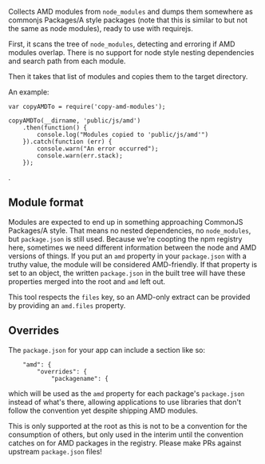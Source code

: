Collects AMD modules from `node_modules` and dumps them somewhere as commonjs
Packages/A style packages (note that this is similar to but not the same as
node modules), ready to use with requirejs.

First, it scans the tree of `node_modules`, detecting and erroring if AMD
modules overlap. There is no support for node style nesting dependencies and
search path from each module.

Then it takes that list of modules and copies them to the target directory.

An example:


```
var copyAMDTo = require('copy-amd-modules');

copyAMDTo(__dirname, 'public/js/amd')
    .then(function() {
        console.log("Modules copied to 'public/js/amd'")
    }).catch(function (err) {
        console.warn("An error occurred");
        console.warn(err.stack);
    });
```
.

Module format
-------------

Modules are expected to end up in something approaching CommonJS Packages/A
style. That means no nested dependencies, no `node_modules`, but `package.json`
is still used. Because we're coopting the npm registry here, sometimes we need
different information between the node and AMD versions of things. If you put
an `amd` property in your `package.json` with a truthy value, the module will
be considered AMD-friendly. If that property is set to an object, the written
`package.json` in the built tree will have these properties merged into the
root and `amd` left out.

This tool respects the `files` key, so an AMD-only extract can be provided by
providing an `amd.files` property.

Overrides
---------

The `package.json` for your app can include a section like so:

```
    "amd": {
        "overrides": {
            "packagename": {
```

which will be used as the `amd` property for each package's `package.json`
instead of what's there, allowing applications to use libraries that don't
follow the convention yet despite shipping AMD modules.

This is only supported at the root as this is not to be a convention for the
consumption of others, but only used in the interim until the convention
catches on for AMD packages in the registry. Please make PRs against upstream
`package.json` files!
